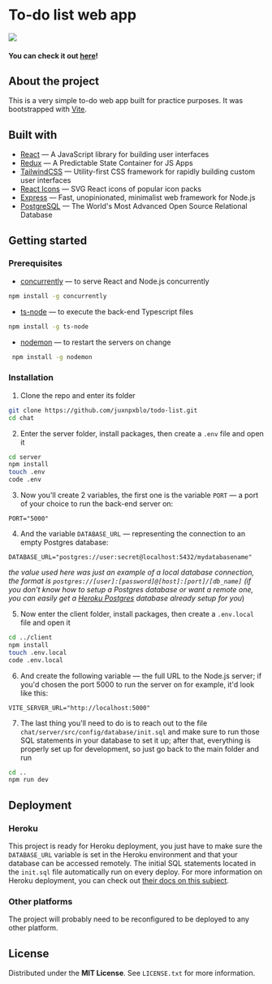 # To-do list web app

[preview]: https://github.com/juxnpxblo/todo-list/blob/master/preview.png
[hosting]: https://todo-list-juxnpxblo.herokuapp.com/

![][preview]
#### You can check it out [here][hosting]!

## About the project

This is a very simple to-do web app built for practice purposes. It was bootstrapped with [Vite](https://vitejs.dev/). 

## Built with

  * [React](https://reactjs.org/) — A JavaScript library for building user interfaces
  * [Redux](https://redux.js.org/)  — A Predictable State Container for JS Apps
  * [TailwindCSS](https://tailwindcss.com/)  — Utility-first CSS framework for rapidly building custom user interfaces
  * [React Icons](https://react-icons.github.io/react-icons/) — SVG React icons of popular icon packs
  * [Express](https://expressjs.com/)  — Fast, unopinionated, minimalist web framework for Node.js
  * [PostgreSQL](https://www.postgresql.org/) — The World's Most Advanced Open Source Relational Database

## Getting started

### Prerequisites

  * [concurrently](https://www.npmjs.com/package/concurrently) — to serve React and Node.js concurrently
   ```sh
  npm install -g concurrently
  ```

  * [ts-node](https://www.npmjs.com/package/ts-node) — to execute the back-end Typescript files
   ```sh
  npm install -g ts-node
  ```

  * [nodemon](https://www.npmjs.com/package/nodemon) — to restart the servers on change
 ```sh
  npm install -g nodemon
  ```

### Installation

1. Clone the repo and enter its folder
```sh
git clone https://github.com/juxnpxblo/todo-list.git
cd chat
```
2. Enter the server folder, install packages, then create a `.env` file and open it
```sh
cd server
npm install
touch .env
code .env
```
3. Now you'll create 2 variables, the first one is the variable `PORT` — a port of your choice to run the back-end server on:
```
PORT="5000"
```
4. And the variable `DATABASE_URL` — representing the connection to an empty Postgres database:
```
DATABASE_URL="postgres://user:secret@localhost:5432/mydatabasename"
```
_the value used here was just an example of a local database connection, the format is `postgres://[user]:[password]@[host]:[port]/[db_name]` (if you don't know how to setup a Postgres database or want a remote one, you can easily get a [Heroku Postgres](https://www.heroku.com/postgres) database already setup for you_)

5. Now enter the client folder, install packages, then create a `.env.local` file and open it
```sh
cd ../client
npm install
touch .env.local
code .env.local
```
6. And create the following variable — the full URL to the Node.js server; if you'd chosen the port 5000 to run the server on for example, it'd look like this:
```
VITE_SERVER_URL="http://localhost:5000"
```
7. The last thing you'll need to do is to reach out to the file `chat/server/src/config/database/init.sql` and make sure to run those SQL statements in your database to set it up; after that, everything is properly set up for development, so just go back to the main folder and run
```sh
cd ..
npm run dev
```

## Deployment

### Heroku

This project is ready for Heroku deployment, you just have to make sure the `DATABASE_URL` variable is set in the Heroku environment and that your database can be accessed remotely. The initial SQL statements located in the `init.sql` file automatically run on every deploy. For more information on Heroku deployment, you can check out [their docs on this subject](https://devcenter.heroku.com/categories/deployment).

### Other platforms

The project will probably need to be reconfigured to be deployed to any other platform.

## License

Distributed under the **MIT License**. See `LICENSE.txt` for more information.
